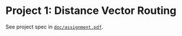 # Project 1: Distance Vector Routing

See project spec in [`doc/assignment.pdf`](doc/assignment.pdf).

